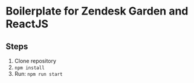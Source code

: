 # Boilerplate for Zendesk Garden and ReactJS

## Steps

1. Clone repository
2. ```npm install```
3. Run: ```npm run start```